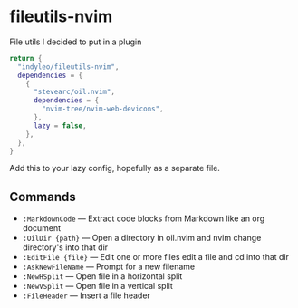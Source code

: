 # fileutils-nvim

File utils I decided to put in a plugin

```lua
return {
  "indyleo/fileutils-nvim",
  dependencies = {
    {
      "stevearc/oil.nvim",
      dependencies = {
        "nvim-tree/nvim-web-devicons",
      },
      lazy = false,
    },
  },
}

```

Add this to your lazy config, hopefully as a separate file.

## Commands

- `:MarkdownCode` — Extract code blocks from Markdown like an org document 
- `:OilDir {path}` — Open a directory in oil.nvim and nvim change directory's into that dir 
- `:EditFile {file}` — Edit one or more files edit a file and cd into that dir
- `:AskNewFileName` — Prompt for a new filename
- `:NewHSplit` — Open file in a horizontal split
- `:NewVSplit` — Open file in a vertical split
- `:FileHeader` — Insert a file header

